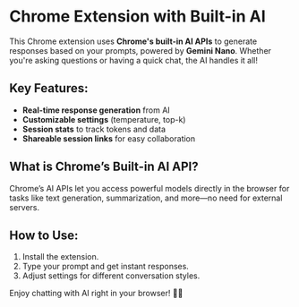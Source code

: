 # Chrome Extension with Built-in AI

This Chrome extension uses **Chrome's built-in AI APIs** to generate responses based on your prompts, powered by **Gemini Nano**. Whether you're asking questions or having a quick chat, the AI handles it all!

## Key Features:

- **Real-time response generation** from AI
- **Customizable settings** (temperature, top-k)
- **Session stats** to track tokens and data
- **Shareable session links** for easy collaboration

## What is Chrome’s Built-in AI API?

Chrome’s AI APIs let you access powerful models directly in the browser for tasks like text generation, summarization, and more—no need for external servers.

## How to Use:

1. Install the extension.
2. Type your prompt and get instant responses.
3. Adjust settings for different conversation styles.

Enjoy chatting with AI right in your browser! 💬✨
